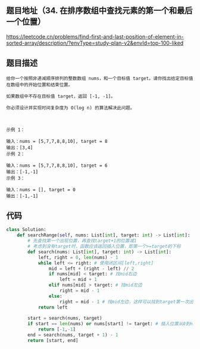 ## 题目地址（34. 在排序数组中查找元素的第一个和最后一个位置）

https://leetcode.cn/problems/find-first-and-last-position-of-element-in-sorted-array/description/?envType=study-plan-v2&envId=top-100-liked

## 题目描述

```
给你一个按照非递减顺序排列的整数数组 nums，和一个目标值 target。请你找出给定目标值在数组中的开始位置和结束位置。

如果数组中不存在目标值 target，返回 [-1, -1]。

你必须设计并实现时间复杂度为 O(log n) 的算法解决此问题。

 

示例 1：

输入：nums = [5,7,7,8,8,10], target = 8
输出：[3,4]
示例 2：

输入：nums = [5,7,7,8,8,10], target = 6
输出：[-1,-1]
示例 3：

输入：nums = [], target = 0
输出：[-1,-1]
```


## 代码

```python
class Solution:
    def searchRange(self, nums: List[int], target: int) -> List[int]:
        # 先查找第一个出现位置，再查找target+1的位置减1
        # 考虑到没有target时，函数应该返回插入位置，即第一个>=target的下标
        def search(nums: List[int], target: int) -> List[int]:
            left, right = 0, len(nums) - 1
            while left <= right: # 使用闭区间[left,right]
                mid = left + (right - left) // 2
                if nums[mid] < target: # 找mid右边
                    left = mid + 1
                elif nums[mid] > target: # 找mid左边
                    right = mid - 1
                else:
                    right = mid - 1 # 找mid左边，这样可以找到target第一次出现的位置
            return left
        
        start = search(nums, target)
        if start == len(nums) or nums[start] != target: # 插入位置从0到n，还要判断值
            return [-1,-1]
        end = search(nums, target + 1) - 1
        return [start, end]
```
